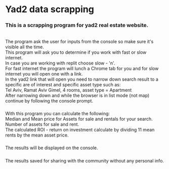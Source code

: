 # Yad2 data scrapping
### This is a scrapping program for yad2 real estate website.
######
The program ask the user for inputs from the console so make sure it's visible all the time.
<br />
This program will ask you to determine if you work with fast or slow internet.
<br />
In case you are working with replit choose slow - 'n'.
<br />
For fast internet the program will lunch a Chrome tab for you and for slow internet you will open one with a link.
<br />
In the yad2 link that will open you need to narrow down search result to a specific are of interest and specific asset type such as:
<br />
Tel Aviv, Ramat Aviv Gimel, 4 rooms, asset type = Apartment
<br />
After narrowing down and while the browser is in list mode (not map) continue by following the console prompt.
<br />
#####
With this program you can calculate the following:
<br />
Median and Mean price for Assets for sale and rentals for your search.
<br />
Number of assets for sale and rent.
<br />
The calculated ROI - return on investment calculate by dividing 11 mean rents by the mean asset price.
#####
The results will be displayed on the console. 
#####
The results saved for sharing with the community without any personal info.
